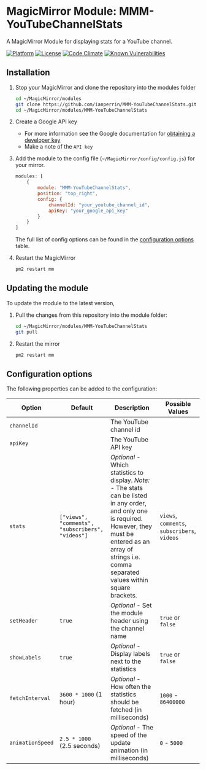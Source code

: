 # MagicMirror Module: MMM-YouTubeChannelStats

A MagicMirror Module for displaying stats for a YouTube channel.

[![Platform](https://img.shields.io/badge/platform-MagicMirror-informational)](https://MagicMirror.builders)
[![License](https://img.shields.io/badge/license-MIT-informational)](https://raw.githubusercontent.com/ianperrin/MMM-YouTubeChannelStats/master/LICENSE)
[![Code Climate](https://codeclimate.com/github/ianperrin/MMM-YouTubeChannelStats/badges/gpa.svg)](https://codeclimate.com/github/ianperrin/MMM-YouTubeChannelStats)
[![Known Vulnerabilities](https://snyk.io/test/github/ianperrin/MMM-YouTubeChannelStats/badge.svg)](https://snyk.io/test/github/ianperrin/MMM-YouTubeChannelStats)

## Installation

1. Stop your MagicMirror and clone the repository into the modules folder

   ````bash
   cd ~/MagicMirror/modules
   git clone https://github.com/ianperrin/MMM-YouTubeChannelStats.git
   cd ~/MagicMirror/modules/MMM-YouTubeChannelStats
   ````

2. Create a Google API key

    * For more information see the Google documentation for [obtaining a developer key](https://developers.google.com/youtube/v3/getting-started)
    * Make a note of the `API key`

3. Add the module to the config file (`~/MagicMirror/config/config.js`) for your mirror.

   ````javascript
   modules: [
       {
           module: "MMM-YouTubeChannelStats",
           position: "top_right",
           config: {
               channelId: "your_youtube_channel_id",
               apiKey: "your_google_api_key"
           }
       }
   ]
   ````

   The full list of config options can be found in the [configuration options](#configuration-options) table.

4. Restart the MagicMirror

    ````bash
    pm2 restart mm
    ````

## Updating the module

To update the module to the latest version,

1. Pull the changes from this repository into the module folder:

   ````bash
   cd ~/MagicMirror/modules/MMM-YouTubeChannelStats
   git pull
   ````

2. Restart the mirror

    ````bash
    pm2 restart mm
    ````
    
## Configuration options

The following properties can be added to the configuration:

| **Option** | **Default** | **Description** | **Possible Values** |
| --- | --- | --- | --- |
| `channelId` |  | The YouTube channel id |  |
| `apiKey` |  | The YouTube API key |  |
| `stats` | `["views", "comments", "subscribers", "videos"]` | *Optional* - Which statistics to display. *Note:* - The stats can be listed in any order, and only one is required. However, they must be entered as an array of strings i.e. comma separated values within square brackets. | `views`, `comments`, `subscribers`, `videos` |
| `setHeader` | `true` | *Optional* - Set the module header using the channel name  | `true` or `false` |
| `showLabels` | `true` | *Optional* - Display labels next to the statistics | `true` or `false` |
| `fetchInterval` | `3600 * 1000` (1 hour) | *Optional* - How often the statistics should be fetched (in milliseconds)  | `1000` - `86400000` |
| `animationSpeed` | `2.5 * 1000` (2.5 seconds) | *Optional* - The speed of the update animation (in milliseconds) | `0` - `5000` |  